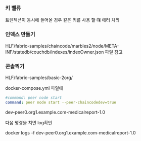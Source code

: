 ### 키 벨류

트렌젝션이 동시에 들어올 경우 같은 키를 사용 할 떄 에러 처리



### 인덱스 만들기

HLF/fabric-samples/chaincode/marbles2/node/META-INF/statedb/couchdb/indexes/indexOwner.json 파일 참고



### 콘솔찍기

HLF/fabric-samples/basic-2org/

docker-compose.yml 파일에

```yml
#command: peer node start
command: peer node start --peer-chaincodedev=true
```

dev-peer0.org1.example.com-medicalreport-1.0



다음 명령을 치면 log확인

docker logs -f dev-peer0.org1.example.com-medicalreport-1.0